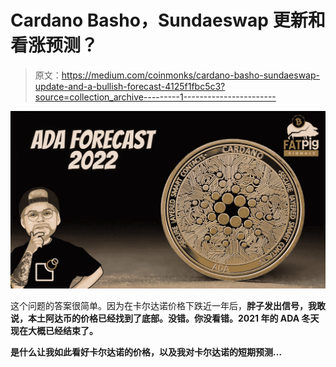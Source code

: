 # Cardano Basho，Sundaeswap 更新和看涨预测？

> 原文：<https://medium.com/coinmonks/cardano-basho-sundaeswap-update-and-a-bullish-forecast-4125f1fbc5c3?source=collection_archive---------1----------------------->

![](img/7ad374f8e5cf958ef06f70a930c69604.png)

这个问题的答案很简单。因为在卡尔达诺价格下跌近一年后，[](https://www.fatpigsignals.com/)**胖子发出信号，我敢说，本土阿达币的价格已经找到了底部。没错。你没看错。2021 年的 ADA 冬天现在大概已经结束了。**

**是什么让我如此看好卡尔达诺的价格，以及我对卡尔达诺的短期预测…**